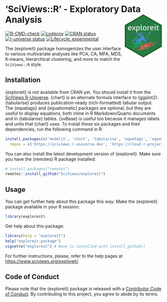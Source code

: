 
<!-- README.md is generated from README.Rmd. Please edit that file -->

# ‘SciViews::R’ - Exploratory Data Analysis <a href='https://www.sciviews.org/exploreit'><img src='man/figures/logo.png' align='right' height='138'/></a>

<!-- badges: start -->

[![R-CMD-check](https://github.com/SciViews/exploreit/actions/workflows/R-CMD-check.yaml/badge.svg)](https://github.com/SciViews/exploreit/actions/workflows/R-CMD-check.yaml)
[![codecov](https://codecov.io/gh/SciViews/exploreit/branch/main/graph/badge.svg?token=6FYPRdhoFJ)](https://codecov.io/gh/SciViews/exploreit?branch=main)
[![CRAN
status](https://www.r-pkg.org/badges/version/exploreit)](https://CRAN.R-project.org/package=exploreit)
[![r-universe
status](https://sciviews.r-universe.dev/badges/exploreit)](https://sciviews.r-universe.dev/exploreit)
[![Lifecycle:
experimental](https://img.shields.io/badge/lifecycle-experimental-orange.svg)](https://lifecycle.r-lib.org/articles/stages.html#experimental)
<!-- badges: end -->

The {exploreit} package homogenizes the user interface to various
multivariate analyses like PCA, CA, MFA, MDS, K-means, hierarchical
clustering, and more to match the `SciViews::R` style.

## Installation

{exploreit} is not available from CRAN yet. You should install it from
the [SciViews R-Universe](https://sciviews.r-universe.dev). {chart} is
an alternate formula interface to {ggplot2}. {tabularise} produces
publication-ready (rich-formatted) tabular output. The {equatags} and
{equatiomatic} packages are optional, but they are useful to display
equations, both inline in R Markdown/Quarto documents and in
{tabularise} tables. {svBase} is useful too because it manages labels
and units that {chart} uses. To install these six packages and their
dependencies, run the following command in R:

``` r
install.packages(c('modelit', 'chart', 'tabularise', 'equatags', 'equatiomatic', 'svBase'),
  repos = c('https://sciviews.r-universe.dev', 'https://cloud.r-project.org'))
```

You can also install the latest development version of {exploreit}. Make
sure you have the {remotes} R package installed:

``` r
# install.packages("remotes")
remotes::install_github("SciViews/exploreit")
```

## Usage

You can get further help about this package this way: Make the
{exploreit} package available in your R session:

``` r
library(exploreit)
```

Get help about this package:

``` r
library(help = "exploreit")
help("exploreit-package")
vignette("exploreit") # None is installed with install_github()
```

For further instructions, please, refer to the help pages at
<https://www.sciviews.org/exploreit/>.

## Code of Conduct

Please note that the {exploreit} package is released with a [Contributor
Code of
Conduct](https://contributor-covenant.org/version/2/1/CODE_OF_CONDUCT.html).
By contributing to this project, you agree to abide by its terms.
